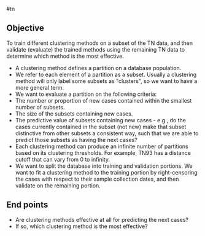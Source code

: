 #tn

## Objective
To train different clustering methods on a subset of the TN data, and then validate (evaluate) the trained methods using the remaining TN data to determine which method is the most effective.

* A clustering method defines a partition on a database population.
* We refer to each element of a partition as a subset. Usually a clustering method will only label some subsets as "clusters", so we want to have a more general term.
* We want to evaluate a partition on the following criteria:
* The number or proportion of new cases contained within the smallest number of subsets.
* The size of the subsets containing new cases.
* The predictive value of subsets containing new cases - e.g., do the cases currently contained in the subset (not new) make that subset distinctive from other subsets a consistent way, such that we are able to predict those subsets as having the next cases?
* Each clustering method can produce an infinite number of partitions based on its clustering thresholds. For example, TN93 has a distance cutoff that can vary from 0 to infinity.
* We want to split the database into training and validation portions. We want to fit a clustering method to the training portion by right-censoring the cases with respect to their sample collection dates, and then validate on the remaining portion.

## End points
* Are clustering methods effective at all for predicting the next cases?
* If so, which clustering method is the most effective?

